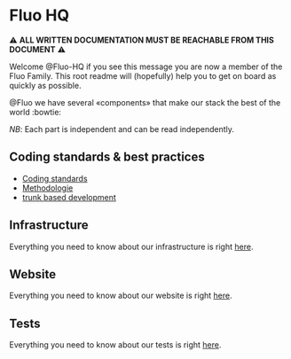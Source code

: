 # Fluo HQ

:warning: **ALL WRITTEN DOCUMENTATION MUST BE REACHABLE FROM THIS DOCUMENT** :warning:

Welcome @Fluo-HQ if you see this message you are now a member of the Fluo Family.
This root readme will (hopefully) help you to get on board as quickly as possible.

@Fluo we have several «components» that make our stack the best of the world :bowtie:

*NB*: Each part is independent and can be read independently.

## Coding standards & best practices

* [Coding standards](docs/codingStandards.md)
* [Methodologie](https://github.com/zakiziko/repo/blob/master/coding-bestpractice/methodologie.md)
* [trunk based development](https://trunkbaseddevelopment.com)


## Infrastructure
Everything you need to know about our infrastructure is right [here](https://github.com/zakiziko/repo/blob/master/infra.md).

## Website
Everything you need to know about our website is right [here](docs/refactored_documentation/website.md).

## Tests
Everything you need to know about our tests is right [here](docs/refactored_documentation/tests.md).